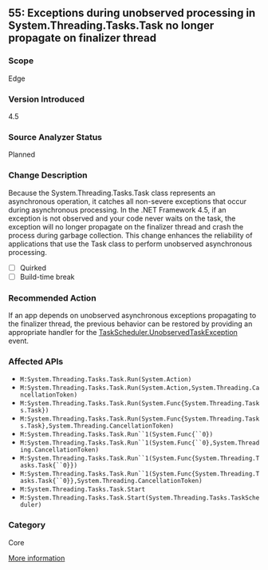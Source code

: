 ## 55: Exceptions during unobserved processing in System.Threading.Tasks.Task no longer propagate on finalizer thread

### Scope
Edge

### Version Introduced
4.5

### Source Analyzer Status
Planned

### Change Description
Because the System.Threading.Tasks.Task class represents an asynchronous operation, it catches all non-severe exceptions that occur during asynchronous processing. In the .NET Framework 4.5, if an exception is not observed and your code never waits on the task, the exception will no longer propagate on the finalizer thread and crash the process during garbage collection. This change enhances the reliability of applications that use the Task class to perform unobserved asynchronous processing.

- [ ] Quirked
- [ ] Build-time break

### Recommended Action
If an app depends on unobserved asynchronous exceptions propagating to the finalizer thread, the previous behavior can be restored by providing an appropriate handler for the [TaskScheduler.UnobservedTaskException](https://msdn.microsoft.com/en-us/library/system.threading.tasks.taskscheduler.unobservedtaskexception(v=vs.110).aspx) event.

### Affected APIs
* `M:System.Threading.Tasks.Task.Run(System.Action)`
* `M:System.Threading.Tasks.Task.Run(System.Action,System.Threading.CancellationToken)`
* `M:System.Threading.Tasks.Task.Run(System.Func{System.Threading.Tasks.Task})`
* `M:System.Threading.Tasks.Task.Run(System.Func{System.Threading.Tasks.Task},System.Threading.CancellationToken)`
* ```M:System.Threading.Tasks.Task.Run``1(System.Func{``0})```
* ```M:System.Threading.Tasks.Task.Run``1(System.Func{``0},System.Threading.CancellationToken)```
* ```M:System.Threading.Tasks.Task.Run``1(System.Func{System.Threading.Tasks.Task{``0}})```
* ```M:System.Threading.Tasks.Task.Run``1(System.Func{System.Threading.Tasks.Task{``0}},System.Threading.CancellationToken)```
* `M:System.Threading.Tasks.Task.Start`
* `M:System.Threading.Tasks.Task.Start(System.Threading.Tasks.TaskScheduler)`

### Category
Core

[More information](https://msdn.microsoft.com/en-us/library/hh367887(v=vs.110).aspx#core)
